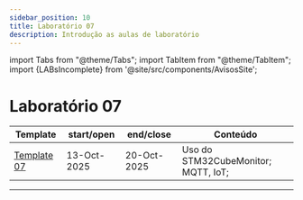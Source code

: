 ```yaml
---
sidebar_position: 10
title: Laboratório 07
description: Introdução as aulas de laboratório
---
```


import Tabs from "@theme/Tabs";
import TabItem from "@theme/TabItem";
import {LABsIncomplete} from '@site/src/components/AvisosSite';

# Laboratório 07

| Template                                               | start/open  | end/close   | Conteúdo                            |
| ------------------------------------------------------ | ----------- | ----------- | ----------------------------------- |
| [Template 07](https://github.com/ELT73A-LAB-TPL/LAB07) | 13-Oct-2025 | 20-Oct-2025 | Uso do STM32CubeMonitor; MQTT, IoT; |

---

<LABsIncomplete />